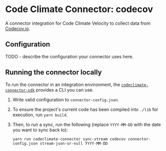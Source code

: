 # Code Climate Connector: codecov

A connector integration for Code Climate Velocity to collect data from
[Codecov.io](https://codevoc.io).

## Configuration

TODO - describe the configuration your connector uses here.

## Running the connector locally

To run the connector in an integration environment, the
[`codeclimate-connector-sdk`][sdk] provides a CLI you can use.

1. Write valid configuration to `connector-config.json`.
2. To ensure the project's current code has been compiled into `./lib` for
   execution, run `yarn build`.
3. Then, to run a sync, run the following (replace `YYYY-MM-DD` with the date
   you want to sync back to):

    ```
    yarn run codeclimate-connector sync-stream codecov connector-config.json stream-json-or-null YYYY-MM-DD
    ```

[sdk]: https://github.com/codeclimate/codeclimate-connector-sdk

